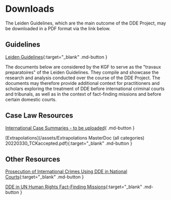 # Downloads

The Leiden Guidelines, which are the main outcome of the DDE Project, may be downloaded in a PDF format via the link below. 

## Guidelines

[Leiden Guidelines](/assets/Leiden-Guidelines.pdf){:target="_blank" .md-button }

The documents below are considered by the KGF to serve as the "travaux preparatoires" of the Leiden Guidelines. They compile and showcase the research and analysis conducted over the course of the DDE Project. The documents may therefore provide additional context for practitioners and scholars exploring the treatment of DDE before international criminal courts and tribunals, as well as in the context of fact-finding missions and before certain domestic courts. 

## Case Law Resources

[International Case Summaries - to be uploaded](#){ .md-button }

[Extrapolations](/assets/Extrapolations MasterDoc (all categories) 20220330_TCKaccepted.pdf){:target="_blank" .md-button }

## Other Resources

[Prosecution of International Crimes Using DDE in National Courts](/assets/National-Courts.pdf){:target="_blank" .md-button }

[DDE in UN Human Rights Fact-Finding Missions](/assets/Fact-Finding-Missions.pdf){:target="_blank" .md-button }
